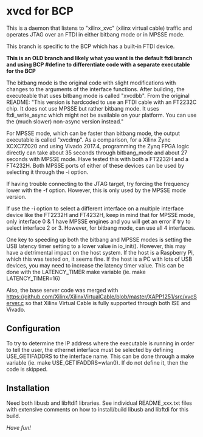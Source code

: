 # xvcd for BCP

This is a daemon that listens to "xilinx_xvc" (xilinx virtual cable)
traffic and operates JTAG over an FTDI in either bitbang mode or in
MPSSE mode.

This branch is specific to the BCP which has a built-in FTDI device.

**This is an OLD branch and likely what you want is the default ftdi branch and using BCP #define to differentiate code with a separate executable for the BCP**

The bitbang mode is the original code with slight modifications with
changes to the arguments of the interface functions. After building,
the executeable that uses bitbang mode is called "xvcdbb". From the
original README: "This version is hardcoded to use an FTDI cable with
an FT2232C chip. It does not use MPSSE but rather bitbang mode. It
uses ftdi_write_async which might not be available on your
platform. You can use the (much slower) non-async version instead."

For MPSSE mode, which can be faster than bitbang mode, the output
executable is called "xvcdmp". As a comparison, for a Xilinx Zync
XCXC7Z020 and using Vivado 2017.4, programming the Zynq FPGA logic
directly can take about 35 seconds through bitbang_mode and about
27 seconds with MPSSE mode. Have tested this with both a FT2232H and a
FT4232H. Both MPSSE ports of either of these devices can be used by
selecting it through the -i option.

If having trouble connecting to the JTAG target, try forcing the
frequency lower with the -f option. However, this is only used by the
MPSSE mode version.

If use the -i option to select a different interface on a multiple
interface device like the FT2232H and FT4232H, keep in mind that for
MPSSE mode, only interface 0 & 1 have MPSSE engines and you will get
an error if try to select interface 2 or 3. However, for bitbang mode,
can use all 4 interfaces.

One key to speeding up both the bitbang and MPSSE modes is setting the
USB latency timer setting to a lower value in io_init(). However, this
may have a detrimental impact on the host system. If the host is a
Raspberry Pi, which this was tested on, it seems fine. If the host is
a PC with lots of USB devices, you may need to increase the latency
timer value. This can be done with the LATENCY_TIMER make variable
(ie. make LATENCY_TIMER=16)

Also, the base server code was merged with
https://github.com/Xilinx/XilinxVirtualCable/blob/master/XAPP1251/src/xvcServer.c
so that Xilinx Virtual Cable is fully supported through both ISE and
Vivado.

## Configuration

To try to determine the IP address where the executable is running in
order to tell the user, the ethernet interface must be selected by
defining USE_GETIFADDRS to the interface name. This can be done
through a make variable (ie. make USE_GETIFADDRS=wlan0). If do not
define it, then the code is skipped.


## Installation

Need both libusb and libftdi1 libraries. See individual README_xxx.txt
files with extensive comments on how to install/build libusb and
libftdi for this build.

*Have fun!*
